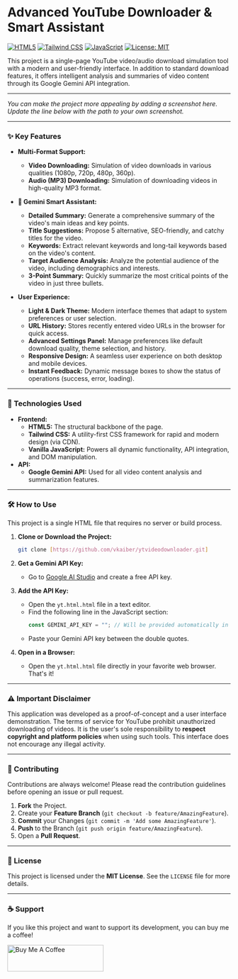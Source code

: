 # Advanced YouTube Downloader & Smart Assistant

[![HTML5](https://img.shields.io/badge/HTML5-E34F26?style=for-the-badge&logo=html5&logoColor=white)](https://developer.mozilla.org/en-US/docs/Web/Guide/HTML/HTML5)
[![Tailwind CSS](https://img.shields.io/badge/Tailwind_CSS-38B2AC?style=for-the-badge&logo=tailwind-css&logoColor=white)](https://tailwindcss.com/)
[![JavaScript](https://img.shields.io/badge/JavaScript-F7DF1E?style=for-the-badge&logo=javascript&logoColor=black)](https://www.javascript.com/)
[![License: MIT](https://img.shields.io/badge/License-MIT-yellow.svg?style=for-the-badge)](https://opensource.org/licenses/MIT)

This project is a single-page YouTube video/audio download simulation tool with a modern and user-friendly interface. In addition to standard download features, it offers intelligent analysis and summaries of video content through its Google Gemini API integration.

---

*You can make the project more appealing by adding a screenshot here. Update the line below with the path to your own screenshot.*

---

### ✨ Key Features

- **Multi-Format Support:**
  - **Video Downloading:** Simulation of video downloads in various qualities (1080p, 720p, 480p, 360p).
  - **Audio (MP3) Downloading:** Simulation of downloading videos in high-quality MP3 format.

- **🤖 Gemini Smart Assistant:**
  - **Detailed Summary:** Generate a comprehensive summary of the video's main ideas and key points.
  - **Title Suggestions:** Propose 5 alternative, SEO-friendly, and catchy titles for the video.
  - **Keywords:** Extract relevant keywords and long-tail keywords based on the video's content.
  - **Target Audience Analysis:** Analyze the potential audience of the video, including demographics and interests.
  - **3-Point Summary:** Quickly summarize the most critical points of the video in just three bullets.

- **User Experience:**
  - **Light & Dark Theme:** Modern interface themes that adapt to system preferences or user selection.
  - **URL History:** Stores recently entered video URLs in the browser for quick access.
  - **Advanced Settings Panel:** Manage preferences like default download quality, theme selection, and history.
  - **Responsive Design:** A seamless user experience on both desktop and mobile devices.
  - **Instant Feedback:** Dynamic message boxes to show the status of operations (success, error, loading).

---

### 🚀 Technologies Used

- **Frontend:**
  - **HTML5:** The structural backbone of the page.
  - **Tailwind CSS:** A utility-first CSS framework for rapid and modern design (via CDN).
  - **Vanilla JavaScript:** Powers all dynamic functionality, API integration, and DOM manipulation.
- **API:**
  - **Google Gemini API:** Used for all video content analysis and summarization features.

---

### 🛠️ How to Use

This project is a single HTML file that requires no server or build process.

1.  **Clone or Download the Project:**
    ```bash
    git clone [https://github.com/vkaiber/ytvideodownloader.git]
    ```

2.  **Get a Gemini API Key:**
    - Go to [Google AI Studio](https://aistudio.google.com/app/apikey) and create a free API key.

3.  **Add the API Key:**
    - Open the `yt.html.html` file in a text editor.
    - Find the following line in the JavaScript section:
      ```javascript
      const GEMINI_API_KEY = ""; // Will be provided automatically in a Canvas environment.
      ```
    - Paste your Gemini API key between the double quotes.

4.  **Open in a Browser:**
    - Open the `yt.html.html` file directly in your favorite web browser. That's it!

---

### ⚠️ Important Disclaimer

This application was developed as a proof-of-concept and a user interface demonstration. The terms of service for YouTube prohibit unauthorized downloading of videos. It is the user's sole responsibility to **respect copyright and platform policies** when using such tools. This interface does not encourage any illegal activity.

---

### 🤝 Contributing

Contributions are always welcome! Please read the contribution guidelines before opening an issue or pull request.

1.  **Fork** the Project.
2.  Create your **Feature Branch** (`git checkout -b feature/AmazingFeature`).
3.  **Commit** your Changes (`git commit -m 'Add some AmazingFeature'`).
4.  **Push** to the Branch (`git push origin feature/AmazingFeature`).
5.  Open a **Pull Request**.

---

### 📜 License

This project is licensed under the **MIT License**. See the `LICENSE` file for more details.

---

### ☕ Support

If you like this project and want to support its development, you can buy me a coffee!

<a href="https://www.buymeacoffee.com/victorkaiber" target="_blank">
  <img src="https://cdn.buymeacoffee.com/buttons/v2/default-yellow.png" alt="Buy Me A Coffee" style="height: 60px !important;width: 217px !important;" >
</a>
